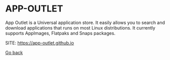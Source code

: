 # APP-OUTLET

 App Outlet is a Universal application store. It easily allows 
 you to search and download applications that runs on most Linux 
 distributions. It currently supports AppImages, Flatpaks and 
 Snaps packages.
 
 SITE: https://app-outlet.github.io

 [Go back](https://portable-linux-apps.github.io/apps.html)
